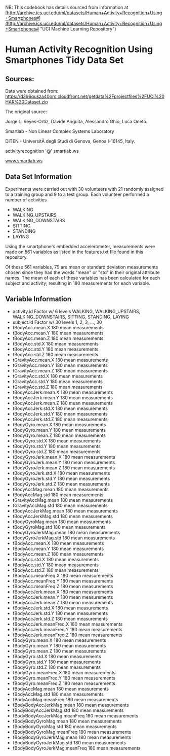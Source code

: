 NB: This codebook has details sourced from information at
[http://archive.ics.uci.edu/ml/datasets/Human+Activity+Recognition+Using+Smartphones#](http://archive.ics.uci.edu/ml/datasets/Human+Activity+Recognition+Using+Smartphones# "UCI Machine Learning Repository") 

# Human Activity Recognition Using Smartphones Tidy Data Set  #

## Sources: ##
Data were obtained from:
[https://d396qusza40orc.cloudfront.net/getdata%2Fprojectfiles%2FUCI%20HAR%20Dataset.zip ](https://d396qusza40orc.cloudfront.net/getdata%2Fprojectfiles%2FUCI%20HAR%20Dataset.zip  "Data")

The original source:

Jorge L. Reyes-Ortiz, Davide Anguita, Alessandro Ghio, Luca Oneto.

Smartlab - Non Linear Complex Systems Laboratory

DITEN - UniversitÃ  degli Studi di Genova, Genoa I-16145, Italy.

activityrecognition '@' smartlab.ws

www.smartlab.ws 

## Data Set Information ##

Experiments were carried out with 30 volunteers with 21 randomly assigned to a training group and 9 to a test group. Each volunteer performed a number of activities

- WALKING
- WALKING_UPSTAIRS
- WALKING_DOWNSTAIRS
- SITTING
- STANDING
- LAYING

Using the smartphone's embedded accelerometer, measurements were made on 561 variables as listed in the features.txt file found in this repository.

Of these 561 variables, 79 are mean or standard deviation measurements chosen since they had the words "mean" or "std" in their original attribute names. The mean of each of these variables has been calculated for each subject and activity; resulting in 180 measurements for each variable.

## Variable Information ##

 - activity.id                  	 Factor w/ 6 levels WALKING, WALKING_UPSTAIRS, WALKING_DOWNSTAIRS, SITTING, STANDING, LAYING
-  subject.id                   	 Factor w/ 30 levels 1, 2, 3, ..., 30
-  tBodyAcc.mean.X              	180 mean measurements
-  tBodyAcc.mean.Y              	180 mean measurements
-  tBodyAcc.mean.Z              	180 mean measurements
-  tBodyAcc.std.X               	180 mean measurements
-  tBodyAcc.std.Y               	180 mean measurements
-  tBodyAcc.std.Z               	180 mean measurements
-  tGravityAcc.mean.X           	180 mean measurements
-  tGravityAcc.mean.Y           	180 mean measurements
-  tGravityAcc.mean.Z           	180 mean measurements
-  tGravityAcc.std.X            	180 mean measurements
-  tGravityAcc.std.Y            	180 mean measurements
-  tGravityAcc.std.Z            	180 mean measurements
-  tBodyAccJerk.mean.X          	180 mean measurements
-  tBodyAccJerk.mean.Y          	180 mean measurements
-  tBodyAccJerk.mean.Z          	180 mean measurements
-  tBodyAccJerk.std.X           	180 mean measurements
-  tBodyAccJerk.std.Y           	180 mean measurements
-  tBodyAccJerk.std.Z           	180 mean measurements
-  tBodyGyro.mean.X             	180 mean measurements
-  tBodyGyro.mean.Y             	180 mean measurements
-  tBodyGyro.mean.Z             	180 mean measurements
-  tBodyGyro.std.X              	180 mean measurements
-  tBodyGyro.std.Y              	180 mean measurements
-  tBodyGyro.std.Z              	180 mean measurements
-  tBodyGyroJerk.mean.X         	180 mean measurements
-  tBodyGyroJerk.mean.Y         	180 mean measurements
-  tBodyGyroJerk.mean.Z         	180 mean measurements
-  tBodyGyroJerk.std.X          	180 mean measurements
-  tBodyGyroJerk.std.Y          	180 mean measurements
-  tBodyGyroJerk.std.Z          	180 mean measurements
-  tBodyAccMag.mean             	180 mean measurements
-  tBodyAccMag.std              	180 mean measurements
-  tGravityAccMag.mean          	180 mean measurements
-  tGravityAccMag.std           	180 mean measurements
-  tBodyAccJerkMag.mean         	180 mean measurements
-  tBodyAccJerkMag.std          	180 mean measurements
-  tBodyGyroMag.mean            	180 mean measurements
-  tBodyGyroMag.std             	180 mean measurements
-  tBodyGyroJerkMag.mean        	180 mean measurements
-  tBodyGyroJerkMag.std         	180 mean measurements
-  fBodyAcc.mean.X              	180 mean measurements
-  fBodyAcc.mean.Y              	180 mean measurements
-  fBodyAcc.mean.Z              	180 mean measurements
-  fBodyAcc.std.X               	180 mean measurements
-  fBodyAcc.std.Y               	180 mean measurements
-  fBodyAcc.std.Z               	180 mean measurements
-  fBodyAcc.meanFreq.X          	180 mean measurements
-  fBodyAcc.meanFreq.Y          	180 mean measurements
-  fBodyAcc.meanFreq.Z          	180 mean measurements
-  fBodyAccJerk.mean.X          	180 mean measurements
-  fBodyAccJerk.mean.Y          	180 mean measurements
-  fBodyAccJerk.mean.Z          	180 mean measurements
-  fBodyAccJerk.std.X           	180 mean measurements
-  fBodyAccJerk.std.Y           	180 mean measurements
-  fBodyAccJerk.std.Z           	180 mean measurements
-  fBodyAccJerk.meanFreq.X      	180 mean measurements
-  fBodyAccJerk.meanFreq.Y      	180 mean measurements
-  fBodyAccJerk.meanFreq.Z      	180 mean measurements
-  fBodyGyro.mean.X             	180 mean measurements
-  fBodyGyro.mean.Y             	180 mean measurements
-  fBodyGyro.mean.Z             	180 mean measurements
-  fBodyGyro.std.X              	180 mean measurements
-  fBodyGyro.std.Y              	180 mean measurements
-  fBodyGyro.std.Z              	180 mean measurements
-  fBodyGyro.meanFreq.X         	180 mean measurements
-  fBodyGyro.meanFreq.Y         	180 mean measurements
-  fBodyGyro.meanFreq.Z         	180 mean measurements
-  fBodyAccMag.mean             	180 mean measurements
-  fBodyAccMag.std              	180 mean measurements
-  fBodyAccMag.meanFreq         	180 mean measurements
-  fBodyBodyAccJerkMag.mean     	180 mean measurements
-  fBodyBodyAccJerkMag.std      	180 mean measurements
-  fBodyBodyAccJerkMag.meanFreq 	180 mean measurements
-  fBodyBodyGyroMag.mean        	180 mean measurements
-  fBodyBodyGyroMag.std         	180 mean measurements
-  fBodyBodyGyroMag.meanFreq    	180 mean measurements
-  fBodyBodyGyroJerkMag.mean    	180 mean measurements
-  fBodyBodyGyroJerkMag.std     	180 mean measurements
-  fBodyBodyGyroJerkMag.meanFreq	180 mean measurements
   